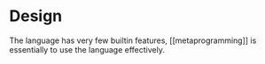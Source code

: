 # Design

The language has very few builtin features, [[metaprogramming]] is essentially 
to use the language effectively.

